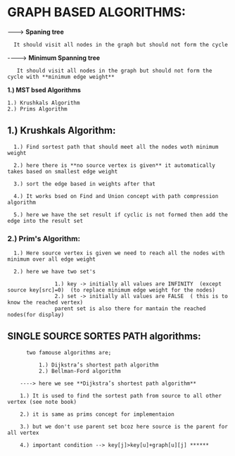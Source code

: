 # GRAPH BASED ALGORITHMS:  #

---> **Spaning tree**

      It should visit all nodes in the graph but should not form the cycle
      
----> **Minimum Spanning tree**
    
       It should visit all nodes in the graph but should not form the cycle with **minimum edge weight**
       
**1.) MST bsed Algorithms**

    1.) Krushkals Algorithm 
    2.) Prims Algorithm
    
## 1.) Krushkals Algorithm:  ##

      1.) Find sortest path that should meet all the nodes woth minimum weight
      
      2.) here there is **no source vertex is given** it automatically takes based on smallest edge weight
      
      3.) sort the edge based in weights after that
      
      4.) It works bsed on Find and Union concept with path compression algorithm
      
      5.) here we have the set result if cyclic is not formed then add the edge into the result set
      
### 2.) Prim's Algorithm:   ###

      1.) Here source vertex is given we need to reach all the nodes with minimum over all edge weight
      
      2.) here we have two set's
                  
                   1.) key -> initially all values are INFINITY  (except source key[src]=0)  (to replace minimum edge weight for the nodes)
                   2.) set -> initially all values are FALSE  ( this is to know the reached vertex)
                   parent set is also there for mantain the reached nodes(for display)
                   
   ## SINGLE SOURCE SORTES PATH algorithms:    ##
   
          two famouse algorithms are;
            
              1.) Dijkstra’s shortest path algorithm
              2.) Bellman-Ford algorithm
             
        ----> here we see **Dijkstra’s shortest path algorithm** 
   
        1.) It is used to find the sortest path from source to all other vertex (see note book)
        
        2.) it is same as prims concept for implementaion
        
        3.) but we don't use parent set bcoz here source is the parent for all vertex
        
        4.) important condition --> key[j]>key[u]+graph[u][j] ******
      
